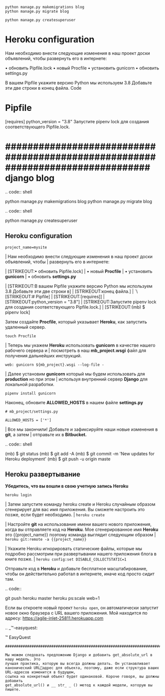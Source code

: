```
python manage.py makemigrations blog
python manage.py migrate blog
```
```
python manage.py createsuperuser
```

# Heroku configuration

Нам необходимо внести следующие изменения в наш проект доски объявлений, чтобы 
развернуть его в интернете:

• обновить Pipfile.lock
• новый Procfile
• установить gunicorn
• обновить settings.py

В вашем Pipfile укажите версию Python мы используем 3.8 Добавьте эти две строки в 
конец файла.
Code
# Pipfile
[requires]
python_version = "3.8"
Запустите pipenv lock для создания соответствующего Pipfile.lock.

################################################################################
django blog
===========

.. code:: shell

   python manage.py makemigrations blog
   python manage.py migrate blog

.. code:: shell

   python manage.py createsuperuser

Heroku configuration
--------------------

``project_name=mysite``

| Нам необходимо внести следующие изменения в наш проект доски
  объявлений, чтобы
| развернуть его в интернете:

| [STRIKEOUT:• обновить Pipfile.lock]
| • новый **Procfile**
| • установить **gunicorn**
| • обновить **settings.py**

| [STRIKEOUT:В вашем Pipfile укажите версию Python мы используем 3.8
  Добавьте эти две строки в]
| [STRIKEOUT:конец файла.]
| \`\ [STRIKEOUT:# Pipfile]
| [STRIKEOUT:[requires]]
| [STRIKEOUT:python_version = "3.8"]
| [STRIKEOUT:Запустите pipenv lock для создания соответствующего
  Pipfile.lock.]
| [STRIKEOUT:(mb) $ pipenv lock]

Затем создайте **Procfile**, который указывает **Heroku**, как запустить
удаленный сервер.

``touch Procfile``

| Теперь мы укажем **Heroku** использовать **gunicorn** в качестве
  нашего рабочего сервера и
| посмотреть в наш **mb_project.wsgi** файл для получения дальнейших
  инструкций.

``web: gunicorn ${mb_project}.wsgi --log-file -``

| Далее установим **gunicorn** который мы будем использовать для
  **production** но при этом
| используя внутренний сервер **Django** для локальной разработки.

``pipenv install gunicorn``

Наконец, обновите **ALLOWED_HOSTS** в нашем файле **settings.py**

``# mb_project/settings.py``

``ALLOWED_HOSTS = ['*']``

| Все мы закончили! Добавьте и зафиксируйте наши новые изменения в
  **git**, а затем
| отправьте их в **Bitbucket.**

.. code:: shell

   (mb) $ git status
   (mb) $ git add -A
   (mb) $ git commit -m 'New updates for Heroku deployment'
   (mb) $ git push -u origin maste

Heroku развертывание 
--------------------

**Убедитесь, что вы вошли в свою учетную запись Heroku**

``heroku login``

| Затем запустите команду heroku create и Heroku случайным образом
  сгенерирует для вас имя приложения. Вы сможете настроить это позже,
  если будет необходимо.
| ``heroku create``

| Настройте **git** на использование имени вашего нового приложения,
  когда вы отправляете код на **Heroku**. Мое сгенерированное имя
  **Heroku** это {{project_name}} поэтому команда выглядит следующим
  образом
|  ``heroku git:remote -a {{project_name}}``

| Укажите Heroku игнорировать статические файлы, которые мы подробно
  рассмотрим при развертывании нашего приложения блога в книге позже.
|  ``heroku config:set DISABLE_COLLECTSTATIC=1``

Отправьте код в **Heroku** и добавьте бесплатное масштабирование, чтобы
он действительно работал в интернете, иначе код просто сидит там.

.. code:: 

   git push heroku master 
   heroku ps:scale web=1 

Если вы откроете новый проект ``heroku open``, он автоматически запустит
новое окно браузера с URL вашего приложения. Мой находится по адресу:
https://agile-inlet-25811.herokuapp.com

.. _™-easyquest:

™ EasyQuest
~~~~~~~~~~~
##########################################################################

Мы можем следовать предложению Django и добавить get_absolute_url в нашу модель. Это 
лучшая практика, которую вы всегда должны делать. Он устанавливает канонический URLадрес для объекта, поэтому, даже если структура ваших URL-адресов изменится в будущем, 
ссылка на конкретный объект будет одинаковой. Короче говоря, вы должны добавить 
get_absolute_url() и __ str_ _ () метод к каждой модели, которую вы пишете.